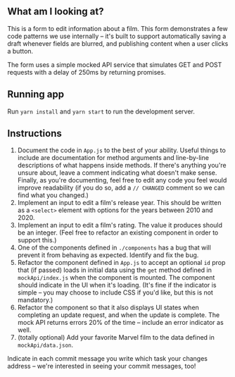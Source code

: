 ## What am I looking at?
This is a form to edit information about a film. This form demonstrates a few code patterns we use internally – it's built to support automatically saving a draft whenever fields are blurred, and publishing content when a user clicks a button.

The form uses a simple mocked API service that simulates GET and POST requests with a delay of 250ms by returning promises.

## Running app
Run `yarn install` and `yarn start` to run the development server.

## Instructions
1. Document the code in `App.js` to the best of your ability. Useful things to include are documentation for method arguments and line-by-line descriptions of what happens inside methods. If there's anything you're unsure about, leave a comment indicating what doesn't make sense. Finally, as you're documenting, feel free to edit any code you feel would improve readability (if you do so, add a `// CHANGED` comment so we can find what you changed.)
2. Implement an input to edit a film's release year. This should be written as a `<select>` element with options for the years between 2010 and 2020.
3. Implement an input to edit a film's rating. The value it produces should be an integer. (Feel free to refactor an existing component in order to support this.)
4. One of the components defined in `./components` has a bug that will prevent it from behaving as expected. Identify and fix the bug.
5. Refactor the component defined in `App.js` to accept an optional `id` prop that (if passed) loads in initial data using the `get` method defined in `mockApi/index.js` when the component is mounted. The component should indicate in the UI when it's loading. (It's fine if the indicator is simple – you may choose to include CSS if you'd like, but this is not mandatory.)
6. Refactor the component so that it also displays UI states when completing an update request, and when the update is complete. The mock API returns errors 20% of the time – include an error indicator as well.
7. (totally optional) Add your favorite Marvel film to the data defined in `mockApi/data.json`.

Indicate in each commit message you write which task your changes address – we're interested in seeing your commit messages, too!
